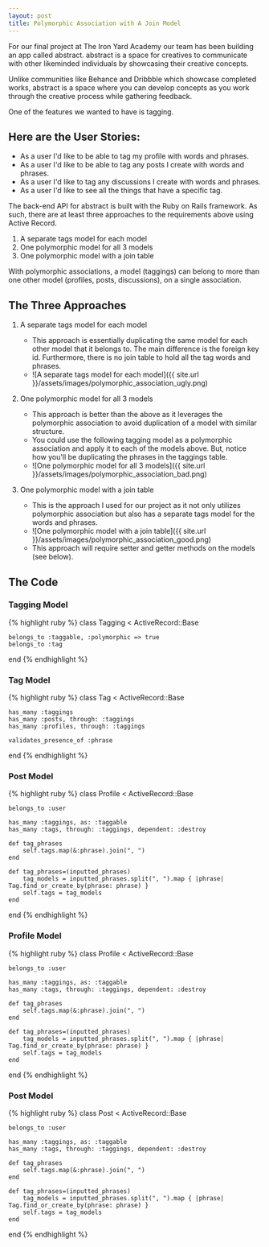 ```yaml
---
layout: post
title: Polymorphic Association with A Join Model
---
```

For our final project at The Iron Yard Academy our team has been building an app called abstract. abstract is a space for creatives to communicate with other likeminded individuals by showcasing their creative concepts. 

Unlike communities like Behance and Dribbble which showcase completed works, abstract is a space where you can develop concepts as you work through the creative process while gathering feedback. 

One of the features we wanted to have is tagging. 

## Here are the User Stories:

* As a user I'd like to be able to tag my profile with words and phrases.
* As a user I'd like to be able to tag any posts I create with words and phrases.
* As a user I'd like to tag any discussions I create with words and phrases.
* As a user I'd like to see all the things that have a specific tag.

The back-end API for abstract is built with the Ruby on Rails framework. 
As such, there are at least three approaches to the requirements above using Active Record.

1. A separate tags model for each model
2. One polymorphic model for all 3 models
3. One polymorphic model with a join table

With polymorphic associations, a model (taggings) can belong to more than one other model (profiles, posts, discussions), on a single association.

## The Three Approaches

1. A separate tags model for each model

	* This approach is essentially duplicating the same model for each other model that it belongs to. The main difference is the foreign key id. Furthermore, there is no join table to hold all the tag words and phrases.
	* ![A separate tags model for each model]({{ site.url }}/assets/images/polymorphic_association_ugly.png)

2. One polymorphic model for all 3 models

	* This approach is better than the above as it leverages the polymorphic association to avoid duplication of a model with similar structure. 
	* You could use the following tagging model as a polymorphic association and apply it to each of the models above. But, notice how you'll be duplicating the phrases in the taggings table. 
	* ![One polymorphic model for all 3 models]({{ site.url }}/assets/images/polymorphic_association_bad.png)

3. One polymorphic model with a join table

	* This is the approach I used for our project as it not only utilizes polymorphic association but also has a separate tags model for the words and phrases.
	* ![One polymorphic model with a join table]({{ site.url }}/assets/images/polymorphic_association_good.png)
	* This approach will require setter and getter methods on the models (see below).

## The Code

### Tagging Model

{% highlight ruby %}
class Tagging < ActiveRecord::Base

	belongs_to :taggable, :polymorphic => true
	belongs_to :tag

end
{% endhighlight %}

### Tag Model

{% highlight ruby %}
class Tag < ActiveRecord::Base

	has_many :taggings
	has_many :posts, through: :taggings
	has_many :profiles, through: :taggings
  
	validates_presence_of :phrase

end
{% endhighlight %}

### Post Model

{% highlight ruby %}
class Profile < ActiveRecord::Base

	belongs_to :user
	
	has_many :taggings, as: :taggable
	has_many :tags, through: :taggings, dependent: :destroy

	def tag_phrases
   		self.tags.map(&:phrase).join(", ")
  	end

  	def tag_phrases=(inputted_phrases)
   		tag_models = inputted_phrases.split(", ").map { |phrase| Tag.find_or_create_by(phrase: phrase) }
   		self.tags = tag_models
  	end

end
{% endhighlight %}

### Profile Model

{% highlight ruby %}
class Profile < ActiveRecord::Base

	belongs_to :user
	
	has_many :taggings, as: :taggable
	has_many :tags, through: :taggings, dependent: :destroy

	def tag_phrases
   		self.tags.map(&:phrase).join(", ")
  	end

  	def tag_phrases=(inputted_phrases)
    	tag_models = inputted_phrases.split(", ").map { |phrase| Tag.find_or_create_by(phrase: phrase) }
   		self.tags = tag_models
  	end

end
{% endhighlight %}

### Post Model

{% highlight ruby %}
class Post < ActiveRecord::Base

	belongs_to :user

	has_many :taggings, as: :taggable
	has_many :tags, through: :taggings, dependent: :destroy
	
  	def tag_phrases
   		self.tags.map(&:phrase).join(", ")
  	end

  	def tag_phrases=(inputted_phrases)
   		tag_models = inputted_phrases.split(", ").map { |phrase| Tag.find_or_create_by(phrase: phrase) }
   		self.tags = tag_models
  	end

end
{% endhighlight %}


